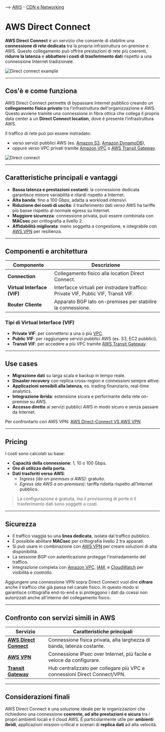 --> [AWS](AWS.md)  -  [CDN e Networking](Rete-globale-AWS.md)
# AWS Direct Connect

**AWS Direct Connect** è un servizio che consente di stabilire una **connessione di rete dedicata** tra la propria infrastruttura on-premise e AWS. Questo collegamento può offrire prestazioni di rete più coerenti, **ridurre la latenza** e **abbattere i costi di trasferimento dati** rispetto a una connessione Internet tradizionale.

![Direct connect example](direct.png)

---

## Cos'è e come funziona

AWS Direct Connect permette di bypassare Internet pubblico creando un **collegamento fisico privato** tra l'infrastruttura dell'organizzazione e AWS. Questo avviene tramite una connessione in fibra ottica che collega il proprio data center a un **Direct Connect location**, dove è presente l’infrastruttura AWS.

Il traffico di rete può poi essere instradato:
- verso servizi pubblici AWS (es. [Amazon S3](Amazon-S3.md), [Amazon DynamoDB](Amazon-DynamoDB.md)),
- oppure verso VPC privati tramite [Amazon VPC](Amazon-VPC.md) o [AWS Transit Gateway](AWS-Transit-Gateway.md).

![Direct connect](direct-connect.png)

---

## Caratteristiche principali e vantaggi

- **Bassa latenza e prestazioni costanti**: la connessione dedicata garantisce minore variabilità e ritardi rispetto a Internet.
- **Alta banda**: fino a 100 Gbps, adatta a workload intensivi.
- **Riduzione dei costi di uscita**: il trasferimento dati verso AWS ha tariffe più basse rispetto al normale egress su Internet.
- **Maggiore sicurezza**: connessione privata, può essere combinata con **MACsec** per crittografia a livello 2.
- **Affidabilità migliorata**: meno soggetta a congestione, e integrabile con [AWS VPN](AWS-VPN.md) per resilienza.

---

## Componenti e architettura

| Componente         | Descrizione                                                                 |
|--------------------|-----------------------------------------------------------------------------|
| **Connection**     | Collegamento fisico alla location Direct Connect.                           |
| **Virtual Interface (VIF)** | Interfacce virtuali per instradare traffico: Private VIF, Public VIF, Transit VIF. |
| **Router Cliente** | Apparato BGP lato on-premises per stabilire la connessione.                 |

### Tipi di Virtual Interface (VIF)

- **Private VIF**: per connettersi a una o più [VPC](Amazon-VPC.md).
- **Public VIF**: per raggiungere servizi pubblici AWS (es. S3, EC2 pubblici).
- **Transit VIF**: per accedere a più VPC tramite [AWS Transit Gateway](AWS-Transit-Gateway.md).

---

## Use cases

- **Migrazione dati** su larga scala e backup in tempo reale.
- **Disaster recovery** con replica cross-region e connessioni sempre attive.
- **Applicazioni sensibili alla latenza**, es. trading finanziario, real-time analytics.
- **Integrazione ibrida**: estensione sicura e performante della rete on-premise su AWS.
- **Accesso diretto** ai servizi pubblici AWS in modo sicuro e senza passare da Internet.

Per confrontarlo con AWS VPN: [AWS Direct-Connect VS AWS VPN](AWS-Direct-Connect-VS-AWS-VPN.md)

---

## Pricing

I costi sono calcolati su base:

- **Capacità della connessione**: 1, 10 o 100 Gbps.
- **Ore di utilizzo della porta**.
- **Dati trasferiti verso AWS**:
  - *Ingress (da on-premises a AWS)*: gratuito.
  - *Egress (da AWS a on-premises)*: tariffa ridotta rispetto all’Internet pubblico.

> La configurazione è gratuita, ma il provisioning di porte e il trasferimento dati sono soggetti a costi.

---

## Sicurezza

- Il traffico viaggia su una **linea dedicata**, isolata dal traffico pubblico.
- È possibile abilitare **MACsec** per crittografia livello 2 tra apparati.
- Si può usare in combinazione con [AWS VPN](AWS-VPN.md) per creare soluzioni di alta disponibilità.
- La sessione BGP con autenticazione protegge l'instradamento del traffico.
- Integrazione completa con [Amazon VPC](Amazon-VPC.md), [IAM](AWS-IAM.md), e [CloudWatch](Amazon-CloudWatch.md) per visibilità e controllo.

Aggiungere una connessione VPN sopra Direct Connect vuol dire **cifrare** anche il traffico che già passa nel canale fisico. In questo modo si garantisce crittografia end-to-end e si proteggono i dati da ccessi non autorizzati anche all'interno del collegamento fisico.

---

## Confronto con servizi simili in AWS

| Servizio           | Caratteristiche principali                                                |
|--------------------|----------------------------------------------------------------------------|
| **[AWS Direct Connect](AWS-Direct-Connect.md)** | Connessione fisica privata, alta larghezza di banda, latenza costante. |
| **[AWS VPN](AWS-VPN.md)**               | Connessione IPsec over Internet, più facile e veloce da configurare.         |
| **[Transit Gateway](AWS-Transit-Gateway.md)**   | Hub centralizzato per collegare più VPC e connessioni Direct Connect/VPN.    |

---

## Considerazioni finali

AWS Direct Connect è una soluzione ideale per le organizzazioni che richiedono una connessione **coerente, ad alte prestazioni e sicura** tra i propri ambienti locali e il cloud AWS. È particolarmente utile per **ambienti ibridi**, applicazioni mission-critical e scenari di **replica dati** ad alta velocità.
